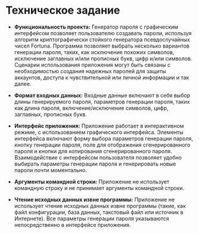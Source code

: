# Техническое задание

- **Функциональность проекта:** 
  Генератор пароля с графическим интерфейсом позволяет пользователю создавать пароли, используя алгоритм криптографически стойкого генератора псевдослучайных чисел Fortuna. Программа позволяет выбрать несколько вариантов генерации пароля, таких, как исключение похожих символов, исключение заглавных и/или прописных букв, цифр и/или символов. Сценарии использования приложения могут быть связаны с необходимостью создания надежных паролей для защиты аккаунтов, доступа к чувствительной или личной информации и так далее.

- **Формат входных данных:** 
  Входные данные включают в себя выбор длины генерируемого пароля, параметров генерации пароля, таких как длина пароля, включение/исключение символов, цифр, заглавных, прописных букв.

- **Интерфейс приложения:** 
  Приложение работает в интерактивном режиме, с использованием графического интерфейса. Элементы интерфейса включают форму выбора параметров генерации пароля, кнопку генерации пароля, поле для отображения сгенерированного пароля и кнопки для копирования сгенерированного пароля. Взаимодействие с интерфейсом пользователя позволяет удобно выбирать параметры генерации пароля и генерировать новые пароли почти моментально.

- **Аргументы командной строки:** 
  Приложение не использует командную строку и не принимает аргументы командной строки.

- **Чтение исходных данных извне программы:** 
  Приложение не использует чтение исходных данных извне программы (такие, как файл конфигурации, база данных, такстовый файл или источник в Интернете). Все параметры генерации пароля указываются непосредственно в интерфейсе приложения.